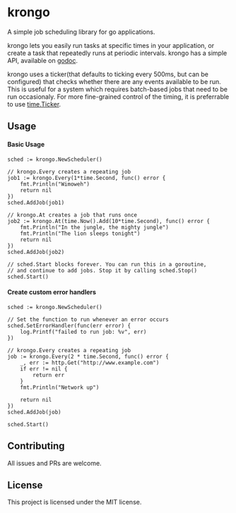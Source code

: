 # krongo

A simple job scheduling library for go applications.

krongo lets you easily run tasks at specific times in your application, or create a task that repeatedly runs at periodic intervals. krongo has a simple API, available on [godoc](https://godoc.org/github.com/medakk/krongo).

krongo uses a ticker(that defaults to ticking every 500ms, but can be configured) that checks whether there are any events available to be run. This is useful for a system which requires batch-based jobs that need to be run occasionaly. For more fine-grained control of the timing, it is preferrable to use [time.Ticker](https://golang.org/pkg/time/#Ticker).

## Usage

#### Basic Usage
```
sched := krongo.NewScheduler()

// krongo.Every creates a repeating job
job1 := krongo.Every(1*time.Second, func() error {
	fmt.Println("Wimoweh")
	return nil
})
sched.AddJob(job1)

// krongo.At creates a job that runs once
job2 := krongo.At(time.Now().Add(10*time.Second), func() error {
	fmt.Println("In the jungle, the mighty jungle")
	fmt.Println("The lion sleeps tonight")
	return nil
})
sched.AddJob(job2)

// sched.Start blocks forever. You can run this in a goroutine,
// and continue to add jobs. Stop it by calling sched.Stop()
sched.Start()
```

#### Create custom error handlers
```
sched := krongo.NewScheduler()

// Set the function to run whenever an error occurs
sched.SetErrorHandler(func(err error) {
	log.Printf("failed to run job: %v", err)
})

// krongo.Every creates a repeating job
job := krongo.Every(2 * time.Second, func() error {
	_, err := http.Get("http://www.example.com")
	if err != nil {
		return err
	}
    fmt.Println("Network up")

	return nil
})
sched.AddJob(job)

sched.Start()
```

## Contributing

All issues and PRs are welcome.

## License

This project is licensed under the MIT license.